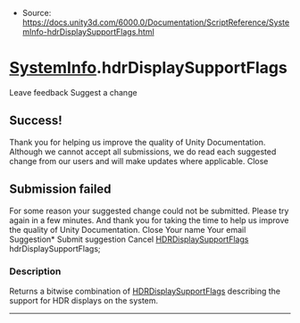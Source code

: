 * Source: https://docs.unity3d.com/6000.0/Documentation/ScriptReference/SystemInfo-hdrDisplaySupportFlags.html

#  [SystemInfo](https://docs.unity3d.com/6000.0/Documentation/ScriptReference/SystemInfo.html).hdrDisplaySupportFlags
Leave feedback
Suggest a change
## Success!
Thank you for helping us improve the quality of Unity Documentation. Although we cannot accept all submissions, we do read each suggested change from our users and will make updates where applicable.
Close
## Submission failed
For some reason your suggested change could not be submitted. Please <a>try again</a> in a few minutes. And thank you for taking the time to help us improve the quality of Unity Documentation.
Close
Your name Your email Suggestion* Submit suggestion
Cancel
[HDRDisplaySupportFlags](https://docs.unity3d.com/6000.0/Documentation/ScriptReference/HDRDisplaySupportFlags.html) hdrDisplaySupportFlags; 
### Description
Returns a bitwise combination of [HDRDisplaySupportFlags](https://docs.unity3d.com/6000.0/Documentation/ScriptReference/HDRDisplaySupportFlags.html) describing the support for HDR displays on the system.
* * *
